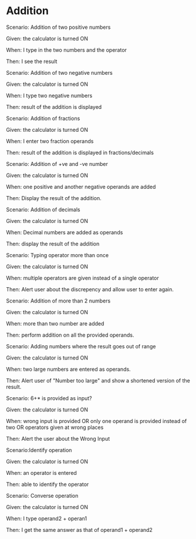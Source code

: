 # Addition

Scenario: Addition of two positive numbers

  Given: the calculator is turned ON

  When: I type in the two numbers and the operator
  
  Then: I see the result

Scenario: Addition of two negative numbers
  
  Given: the calculator is turned ON
  
  When: I type two negative numbers
  
  Then: result of the addition is displayed
  
Scenario: Addition of fractions
  
  Given: the calculator is turned ON
  
  When: I enter two fraction operands
  
  Then: result of the addition is displayed in fractions/decimals

Scenario: Addition of +ve and -ve number
  
  Given: the calculator is turned ON
  
  When: one positive and another negative operands are added
  
  Then: Display the result of the addition.

Scenario: Addition of decimals
  
  Given: the calculator is turned ON
  
  When: Decimal numbers are added as operands
  
  Then: display the result of the addition
  
Scenario: Typing operator more than once
  
  Given: the calculator is turned ON
  
  When: multiple operators are given instead of a single operator
  
  Then: Alert user about the discrepency and allow user to enter again.

Scenario: Addition of more than 2 numbers
  
  Given: the calculator is turned ON
  
  When: more than two number are added
  
  Then: perform addition on all the provided operands.

Scenario: Adding numbers where the result goes out of range

  Given: the calculator is turned ON
  
  When: two large numbers are entered as operands.
  
  Then: Alert user of "Number too large" and show a shortened version of the result.

Scenario: 6+* is provided as input?

  Given: the calculator is turned ON
  
  When: wrong input is provided 
  OR only one operand is provided instead of two 
  OR operators given at wrong places
  
  Then: Alert the user about the Wrong Input
  
Scenario:Identify operation

  Given: the calculator is turned ON
  
  When: an operator is entered
  
  Then: able to identify the operator

Scenario: Converse operation

  Given: the calculator is turned ON
  
  When: I type operand2 + operan1
  
  Then: I get the same answer as that of operand1 + operand2
